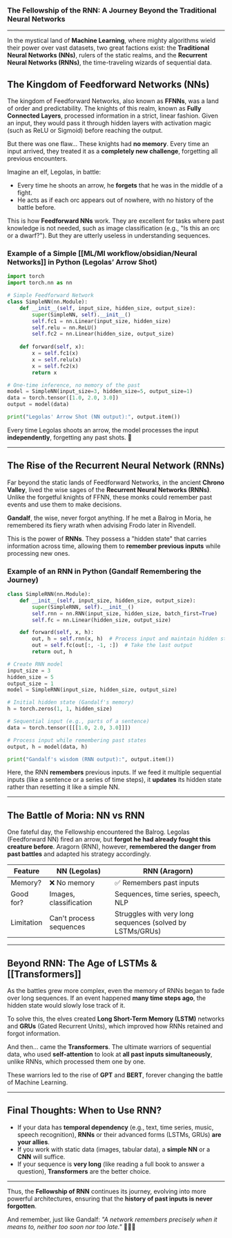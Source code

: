 ### **The Fellowship of the RNN: A Journey Beyond the Traditional Neural Networks**

---

In the mystical land of **Machine Learning**, where mighty algorithms wield their power over vast datasets, two great factions exist: the **Traditional Neural Networks (NNs)**, rulers of the static realms, and the **Recurrent Neural Networks (RNNs)**, the time-traveling wizards of sequential data.

## **The Kingdom of Feedforward Networks (NNs)**

The kingdom of Feedforward Networks, also known as **FFNNs**, was a land of order and predictability. The knights of this realm, known as **Fully Connected Layers**, processed information in a strict, linear fashion. Given an input, they would pass it through hidden layers with activation magic (such as ReLU or Sigmoid) before reaching the output.

But there was one flaw... These knights had **no memory**. Every time an input arrived, they treated it as a **completely new challenge**, forgetting all previous encounters.

Imagine an elf, Legolas, in battle:

- Every time he shoots an arrow, he **forgets** that he was in the middle of a fight.
- He acts as if each orc appears out of nowhere, with no history of the battle before.

This is how **Feedforward NNs** work. They are excellent for tasks where past knowledge is not needed, such as image classification (e.g., "Is this an orc or a dwarf?"). But they are utterly useless in understanding sequences.

### **Example of a Simple [[ML/Ml workflow/obsidian/Neural Networks]] in Python (Legolas’ Arrow Shot)**

```python
import torch
import torch.nn as nn

# Simple Feedforward Network
class SimpleNN(nn.Module):
    def __init__(self, input_size, hidden_size, output_size):
        super(SimpleNN, self).__init__()
        self.fc1 = nn.Linear(input_size, hidden_size)
        self.relu = nn.ReLU()
        self.fc2 = nn.Linear(hidden_size, output_size)
    
    def forward(self, x):
        x = self.fc1(x)
        x = self.relu(x)
        x = self.fc2(x)
        return x

# One-time inference, no memory of the past
model = SimpleNN(input_size=3, hidden_size=5, output_size=1)
data = torch.tensor([1.0, 2.0, 3.0])
output = model(data)

print("Legolas' Arrow Shot (NN output):", output.item())

```

Every time Legolas shoots an arrow, the model processes the input **independently**, forgetting any past shots. 🏹

---

## **The Rise of the Recurrent Neural Network (RNNs)**

Far beyond the static lands of Feedforward Networks, in the ancient **Chrono Valley**, lived the wise sages of the **Recurrent Neural Networks (RNNs)**. Unlike the forgetful knights of FFNN, these monks could remember past events and use them to make decisions.

**Gandalf**, the wise, never forgot anything. If he met a Balrog in Moria, he remembered its fiery wrath when advising Frodo later in Rivendell.

This is the power of **RNNs**. They possess a "hidden state" that carries information across time, allowing them to **remember previous inputs** while processing new ones.

### **Example of an RNN in Python (Gandalf Remembering the Journey)**

```python
class SimpleRNN(nn.Module):
    def __init__(self, input_size, hidden_size, output_size):
        super(SimpleRNN, self).__init__()
        self.rnn = nn.RNN(input_size, hidden_size, batch_first=True)
        self.fc = nn.Linear(hidden_size, output_size)

    def forward(self, x, h):
        out, h = self.rnn(x, h)  # Process input and maintain hidden state
        out = self.fc(out[:, -1, :])  # Take the last output
        return out, h

# Create RNN model
input_size = 3
hidden_size = 5
output_size = 1
model = SimpleRNN(input_size, hidden_size, output_size)

# Initial hidden state (Gandalf's memory)
h = torch.zeros(1, 1, hidden_size)

# Sequential input (e.g., parts of a sentence)
data = torch.tensor([[[1.0, 2.0, 3.0]]])

# Process input while remembering past states
output, h = model(data, h)

print("Gandalf's wisdom (RNN output):", output.item())

```

Here, the RNN **remembers** previous inputs. If we feed it multiple sequential inputs (like a sentence or a series of time steps), it **updates** its hidden state rather than resetting it like a simple NN.

---

## **The Battle of Moria: NN vs RNN**

One fateful day, the Fellowship encountered the Balrog. Legolas (Feedforward NN) fired an arrow, but **forgot he had already fought this creature before**. Aragorn (RNN), however, **remembered the danger from past battles** and adapted his strategy accordingly.

|Feature|NN (Legolas)|RNN (Aragorn)|
|---|---|---|
|Memory?|❌ No memory|✅ Remembers past inputs|
|Good for?|Images, classification|Sequences, time series, speech, NLP|
|Limitation|Can't process sequences|Struggles with very long sequences (solved by LSTMs/GRUs)|

---

## **Beyond RNN: The Age of LSTMs & [[Transformers]]**

As the battles grew more complex, even the memory of RNNs began to fade over long sequences. If an event happened **many time steps ago**, the hidden state would slowly lose track of it.

To solve this, the elves created **Long Short-Term Memory (LSTM)** networks and **GRUs** (Gated Recurrent Units), which improved how RNNs retained and forgot information.

And then… came the **Transformers**. The ultimate warriors of sequential data, who used **self-attention** to look at **all past inputs simultaneously**, unlike RNNs, which processed them one by one.

These warriors led to the rise of **GPT** and **BERT**, forever changing the battle of Machine Learning.

---

## **Final Thoughts: When to Use RNN?**

- If your data has **temporal dependency** (e.g., text, time series, music, speech recognition), **RNNs** or their advanced forms (LSTMs, GRUs) **are your allies**.
- If you work with static data (images, tabular data), a **simple NN** or a **CNN** will suffice.
- If your sequence is **very long** (like reading a full book to answer a question), **Transformers** are the better choice.

---

Thus, the **Fellowship of RNN** continues its journey, evolving into more powerful architectures, ensuring that the **history of past inputs is never forgotten**.

And remember, just like Gandalf: _"A network remembers precisely when it means to, neither too soon nor too late."_ 🧙‍♂️🔥